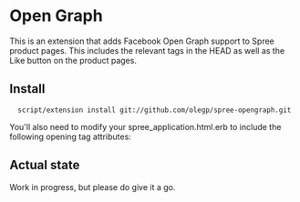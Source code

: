 # Open Graph

This is an extension that adds Facebook Open Graph support to Spree product pages. This includes the relevant tags in the HEAD as well as the Like button on the product pages.

## Install
      script/extension install git://github.com/olegp/spree-opengraph.git

You'll also need to modify your spree_application.html.erb to include the following opening tag attributes:

  <html xmlns="http://www.w3.org/1999/xhtml" 
        xmlns:og="http://opengraphprotocol.org/schema/"
        xmlns:fb="http://www.facebook.com/2008/fbml">


## Actual state
Work in progress, but please do give it a go.


